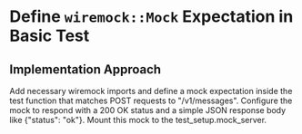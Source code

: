 # Define `wiremock::Mock` Expectation in Basic Test

## Implementation Approach
Add necessary wiremock imports and define a mock expectation inside the test function that matches POST requests to "/v1/messages". Configure the mock to respond with a 200 OK status and a simple JSON response body like {"status": "ok"}. Mount this mock to the test_setup.mock_server.